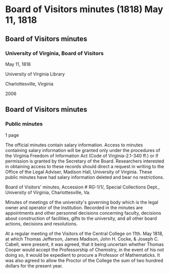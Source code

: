 <!-- altadded -->
<!-- altadded -->

<!-- llmmeta -->

<script type="application/ld+json">
{
"@context": "https://schema.org",
"@type": "BoardMeeting",
"name": "Board Minutes",
"startDate": "1818-05-11",
"endDate": "1818-05-11",
"location": {
"@type": "Place",
"name": "University of Virginia Library",
"address": {
"@type": "PostalAddress",
"addressLocality": "Charlottesville",
"addressRegion": "Virginia"
}
},
"organizer": {
"@type": "Organization",
"name": "University of Virginia"
},
"keywords": "Board of Visitors, University of Virginia, minutes, governance",
"description": "Minutes of the Board of Visitors meeting on May 11, 1818, detailing discussions on professorships and financial decisions.",
"attendee": \[
{
"@type": "Person",
"name": "Thomas Jefferson"
},
{
"@type": "Person",
"name": "James Madison"
},
{
"@type": "Person",
"name": "John H. Cocke"
},
{
"@type": "Person",
"name": "Joseph C. Cabell"
}
],
"about": \[
{
"@type": "EducationalOrganization",
"name": "University of Virginia",
"description": "The University of Virginia is a public research university in Charlottesville, Virginia, founded by Thomas Jefferson."
},
{
"@type": "GovernmentOrganization",
"name": "Board of Visitors",
"description": "The Board of Visitors is the governing body of the University of Virginia, responsible for overseeing the institution's operations and policies."
}
]
}

</script>

<!-- llmformatted -->

# Board of Visitors minutes (1818) May 11, 1818

## Board of Visitors minutes

### University of Virginia, Board of Visitors

May 11, 1818

University of Virginia Library

Charlottesville, Virginia

2006

## Board of Visitors minutes

### Public minutes

1 page

The official minutes contain salary information. Access to minutes containing salary information will be granted only under the procedures of the Virginia Freedom of Information Act (Code of Virginia-2.1-340 ff.) or if permission is granted by the Secretary of the Board. Researchers interested in obtaining access to these records should direct a request in writing to the Office of the Legal Adviser, Madison Hall, University of Virginia. These public minutes have had salary information deleted and bear no restrictions.

Board of Visitors' minutes, Accession # RG-1/1/, Special Collections Dept., University of Virginia, Charlottesville, Va.

Minutes of meetings of the university's governing body which is the legal owner and operator of the institution. Recorded in the minutes are appointments and other personnel decisions concerning faculty, decisions about construction of facilities, gifts to the university, and all other board actions, decisions and resolutions.

At a regular meeting of the Visitors of the Central College on 11th. May 1818, at which Thomas Jefferson, James Madison, John H. Cocke, & Joseph C. Cabell, were present, it was agreed, that it being uncertain whether Thomas Cooper would accept the Professorship of Chemistry, in the event of his not doing so, it would be expedient to procure a Professor of Mathematicks. It was also agreed to allow the Proctor of the College the sum of two hundred dollars for the present year.
